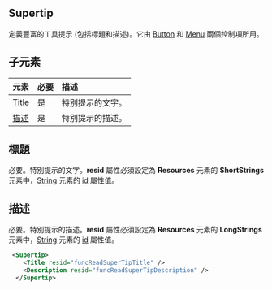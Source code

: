 ## <a name="supertip"></a>Supertip
定義豐富的工具提示 (包括標題和描述)。它由 [Button](./button.md) 和 [Menu](./menu-control.md) 兩個控制項所用。 

## <a name="child-elements"></a>子元素
|  元素 |  必要  |  描述  |
|:-----|:-----|:-----|
|  [Title](#title)        | 是 |   特別提示的文字。         |
|  [描述](#description)  | 是 |  特別提示的描述。    |

## <a name="title"></a>標題
必要。特別提示的文字。**resid** 屬性必須設定為  **Resources** 元素的 **ShortStrings** 元素中，[String](./resources.md#shortstrings) 元素的 [id](./resources.md) 屬性值。

## <a name="description"></a>描述
必要。特別提示的描述。**resid** 屬性必須設定為  **Resources** 元素的 **LongStrings** 元素中，[String](./resources.md#longstrings) 元素的 [id](./resources.md) 屬性值。

```xml
 <Supertip>
    <Title resid="funcReadSuperTipTitle" />
    <Description resid="funcReadSuperTipDescription" />
  </Supertip>
```